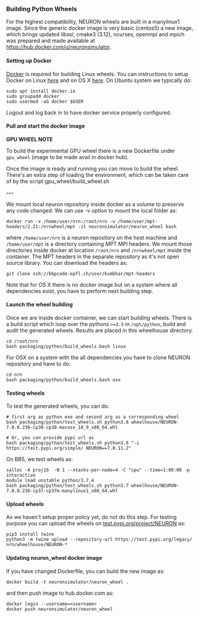 
### Building Python Wheels

For the highest compatibility, NEURON wheels are built in a manylinux1 image. Since the generic docker image is very basic (centos5) a new image, which brings updated libssl, cmake3 (3.12), ncurses, openmpi and mpich was prepared and made available at https://hub.docker.com/u/neuronsimulator.

#### Setting up Docker

[Docker](https://en.wikipedia.org/wiki/Docker_(software)) is required for building Linux wheels. You can instructions to
setup Docker on Linux [here](https://docs.docker.com/engine/install/ubuntu/) and on OS X
[here](https://docs.docker.com/docker-for-mac/install/). On Ubuntu system we typically do:

```
sudo apt install docker.io
sudo groupadd docker
sudo usermod -aG docker $USER
```

Logout and log back in to have docker service properly configured.

#### Pull and start the docker image

**GPU WHEEL NOTE**

To build the experimental GPU wheel there is a new Dockerfile under `gpu_wheel` (image to be made avail in docker hub).

Once the image is ready and running you can move to build the wheel. There's an extra step of loading the environment, which can be taken care of by the script gpu_wheel/build_wheel.sh

**---**

We mount local neuron repository inside docker as a volume to preserve any code changed. We can use -v option to mount the local folder as:

```
docker run -v /home/user/nrn:/root/nrn -v /home/user/mpt-headers/2.21:/nrnwheel/mpt -it neuronsimulator/neuron_wheel bash
```

where `/home/user/nrn` is a neuron repository on the host machine and `/home/user/mpt` is a directory containing MPT MPI headers. We mount those directories inside docker at location `/root/nrn` and `/nrnwheel/mpt` inside the container. The MPT headers in the separate repository as it's not open source library. You can download the headers as:

```
git clone ssh://bbpcode.epfl.ch/user/kumbhar/mpt-headers
```

Note that for OS X there is no docker image but on a system where all dependencies exist, you have to perform next building step.

#### Launch the wheel building
Once we are inside docker container, we can start building wheels. There is a build script which loop over the pythons `>=3.5` in `/opt/python`, build and audit the generated wheels. Results are placed in this wheelhouse directory.

```
cd /root/nrn
bash packaging/python/build_wheels.bash linux
```

For OSX on a system with the all dependencies you have to clone NEURON repository and have to do:

```
cd nrn
bash packaging/python/build_wheels.bash osx
```

#### Testing wheels

To test the generated wheels, you can do:

```
# first arg as python exe and second arg as a corresponding wheel
bash packaging/python/test_wheels.sh python3.8 wheelhouse/NEURON-7.8.0.236-cp38-cp38-macosx_10_9_x86_64.whl

# Or, you can provide pypi url as
bash packaging/python/test_wheels.sh python3.8 "-i https://test.pypi.org/simple/ NEURON==7.8.11.2"
```

On BB5, we test wheels as:

```
salloc -A proj16  -N 1 --ntasks-per-node=4 -C "cpu" --time=1:00:00 -p interactive
module load unstable python/3.7.4
bash packaging/python/test_wheels.sh python3.7 wheelhouse/NEURON-7.8.0.236-cp37-cp37m-manylinux1_x86_64.whl
```

#### Upload wheels

As we haven't setup proper policy yet, do not do this step. For testing purpose you can upload the wheels on [test.pypi.org/project/NEURON](https://test.pypi.org/project/NEURON/) as:

```
pip3 install twine
python3 -m twine upload --repository-url https://test.pypi.org/legacy/ nrn/wheelhouse/NEURON-*
```

#### Updating neuron_wheel docker image

If you have changed Dockerfile, you can build the new image as:

```
docker build -t neuronsimulator/neuron_wheel .
```

and then push image to hub.docker.com as:

```
docker login --username=<username>
docker push neuronsimulator/neuron_wheel
```
